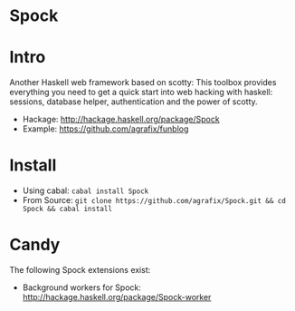 Spock
=====

# Intro

Another Haskell web framework based on scotty: This toolbox provides everything you need to get a quick start into web hacking with haskell: sessions, database helper, authentication and the power of scotty.

* Hackage: http://hackage.haskell.org/package/Spock
* Example: https://github.com/agrafix/funblog


# Install

* Using cabal: `cabal install Spock`
* From Source: `git clone https://github.com/agrafix/Spock.git && cd Spock && cabal install`

# Candy

The following Spock extensions exist:

* Background workers for Spock: http://hackage.haskell.org/package/Spock-worker
